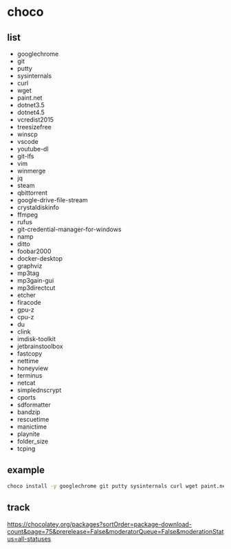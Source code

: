 # choco

## list
- googlechrome
- git
- putty
- sysinternals
- curl
- wget
- paint.net
- dotnet3.5
- dotnet4.5
- vcredist2015
- treesizefree
- winscp
- vscode
- youtube-dl
- git-lfs
- vim
- winmerge
- jq
- steam
- qbittorrent
- google-drive-file-stream
- crystaldiskinfo
- ffmpeg
- rufus
- git-credential-manager-for-windows
- namp
- ditto
- foobar2000
- docker-desktop
- graphviz
- mp3tag
- mp3gain-gui
- mp3directcut
- etcher
- firacode
- gpu-z
- cpu-z
- du
- clink
- imdisk-toolkit
- jetbrainstoolbox
- fastcopy
- nettime
- honeyview
- terminus
- netcat
- simplednscrypt
- cports
- sdformatter
- bandzip
- rescuetime
- manictime
- playnite
- folder_size
- tcping

## example

```cmd
choco install -y googlechrome git putty sysinternals curl wget paint.net dotnet3.5 dotnet4.5 vcredist2015 treesizefree winscp vscode youtube-dl git-lfs vim winmerge jq steam qbittorrent google-drive-file-stream crystaldiskinfo ffmpeg rufus git-credential-manager-for-windows namp foobar2000 docker-desktop graphviz mp3tag etcher firacode gpu-z cpu-z du clink imdisk-toolkit jetbrainstoolbox fastcopy rescuetime
```

## track
https://chocolatey.org/packages?sortOrder=package-download-count&page=75&prerelease=False&moderatorQueue=False&moderationStatus=all-statuses
